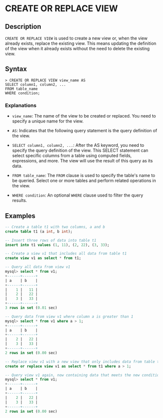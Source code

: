 # **CREATE OR REPLACE VIEW**

## **Description**

`CREATE OR REPLACE VIEW` is used to create a new view or, when the view already exists, replace the existing view. This means updating the definition of the view when it already exists without the need to delete the existing view.

## **Syntax**

```
> CREATE OR REPLACE VIEW view_name AS
SELECT column1, column2, ...
FROM table_name
WHERE condition;
```

### Explanations

- `view_name`: The name of the view to be created or replaced. You need to specify a unique name for the view.

- `AS`: Indicates that the following query statement is the query definition of the view.

- `SELECT column1, column2, ...`: After the AS keyword, you need to specify the query definition of the view. This SELECT statement can select specific columns from a table using computed fields, expressions, and more. The view will use the result of this query as its data.

- `FROM table_name`: The `FROM` clause is used to specify the table's name to be queried. Select one or more tables and perform related operations in the view.

- `WHERE condition`: An optional `WHERE` clause used to filter the query results.

## **Examples**

```sql
-- Create a table t1 with two columns, a and b
create table t1 (a int, b int);

-- Insert three rows of data into table t1
insert into t1 values (1, 11), (2, 22), (3, 33);

-- Create a view v1 that includes all data from table t1
create view v1 as select * from t1;

-- Query all data from view v1
mysql> select * from v1;
+------+------+
| a    | b    |
+------+------+
|    1 |   11 |
|    2 |   22 |
|    3 |   33 |
+------+------+
3 rows in set (0.01 sec)

-- Query data from view v1 where column a is greater than 1
mysql> select * from v1 where a > 1;
+------+------+
| a    | b    |
+------+------+
|    2 |   22 |
|    3 |   33 |
+------+------+
2 rows in set (0.00 sec)

-- Replace view v1 with a new view that only includes data from table t1 where column a is greater than 1
create or replace view v1 as select * from t1 where a > 1;

-- Query view v1 again, now containing data that meets the new condition
mysql> select * from v1;
+------+------+
| a    | b    |
+------+------+
|    2 |   22 |
|    3 |   33 |
+------+------+
2 rows in set (0.00 sec)
```
